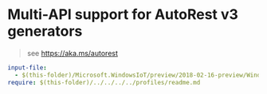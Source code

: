# Multi-API support for AutoRest v3 generators

> see https://aka.ms/autorest

``` yaml $(enable-multi-api)
input-file:
  - $(this-folder)/Microsoft.WindowsIoT/preview/2018-02-16-preview/WindowsIotServices.json
require: $(this-folder)/../../../../profiles/readme.md
```
